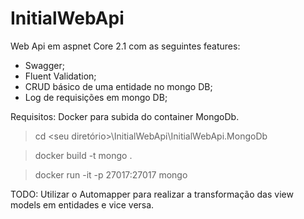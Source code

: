 # InitialWebApi

Web Api em aspnet Core 2.1 com as seguintes features:
- Swagger;
- Fluent Validation;
- CRUD básico de uma entidade no mongo DB;
- Log de requisições em mongo DB;

Requisitos:
Docker para subida do container MongoDb.
> cd <seu diretório>\InitialWebApi\InitialWebApi.MongoDb

> docker build -t mongo .

> docker run -it -p 27017:27017 mongo

TODO: Utilizar o Automapper para realizar a transformação das view models em entidades e vice versa.
